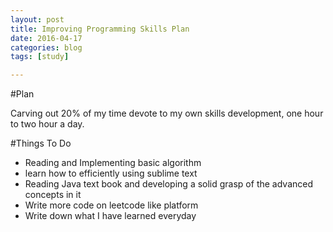 ```yaml
---
layout: post
title: Improving Programming Skills Plan
date: 2016-04-17
categories: blog
tags: [study]

---
```


#Plan

Carving out 20% of my time devote to my own skills development, one hour to two hour a day.

#Things To Do

* Reading and Implementing basic algorithm
* learn how to efficiently using sublime text
* Reading Java text book and developing a solid grasp of the advanced concepts in it
* Write more code on leetcode like platform
* Write down what I have learned everyday
